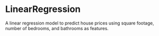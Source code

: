 # LinearRegression
A linear regression model to predict house prices using square footage, number of bedrooms, and bathrooms as features.
